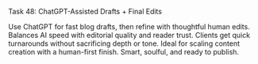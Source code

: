 Task 48: ChatGPT-Assisted Drafts + Final Edits

Use ChatGPT for fast blog drafts, then refine with thoughtful human edits. Balances AI speed with editorial quality and reader trust. Clients get quick turnarounds without sacrificing depth or tone. Ideal for scaling content creation with a human-first finish. Smart, soulful, and ready to publish.
